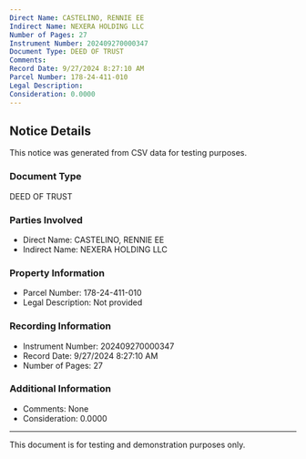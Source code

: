 ```yaml
---
Direct Name: CASTELINO, RENNIE EE
Indirect Name: NEXERA HOLDING LLC
Number of Pages: 27
Instrument Number: 202409270000347
Document Type: DEED OF TRUST
Comments: 
Record Date: 9/27/2024 8:27:10 AM
Parcel Number: 178-24-411-010
Legal Description: 
Consideration: 0.0000
---
```


## Notice Details

This notice was generated from CSV data for testing purposes.

### Document Type
DEED OF TRUST

### Parties Involved
- Direct Name: CASTELINO, RENNIE EE
- Indirect Name: NEXERA HOLDING LLC

### Property Information
- Parcel Number: 178-24-411-010
- Legal Description: Not provided

### Recording Information
- Instrument Number: 202409270000347
- Record Date: 9/27/2024 8:27:10 AM
- Number of Pages: 27

### Additional Information
- Comments: None
- Consideration: 0.0000

---

This document is for testing and demonstration purposes only.
